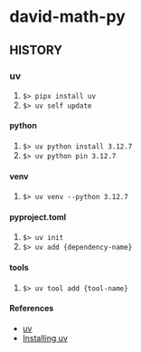 # david-math-py

## HISTORY

### uv

1. `$> pipx install uv`
1. `$> uv self update`

#### python

1. `$> uv python install 3.12.7`
1. `$> uv python pin 3.12.7`

#### venv

1. `$> uv venv --python 3.12.7`

#### pyproject.toml

1. `$> uv init`
1. `$> uv add {dependency-name}`

#### tools

1. `$> uv tool add {tool-name}`

#### References

- [uv](https://github.com/astral-sh/uv)
- [Installing uv](https://docs.astral.sh/uv/getting-started/installation/#pypi)
